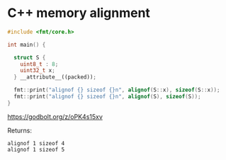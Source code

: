 # C++ memory alignment

```cpp
#include <fmt/core.h>

int main() {

  struct S {
    uint8_t : 8;
    uint32_t x;
  } __attribute__((packed));

  fmt::print("alignof {} sizeof {}n", alignof(S::x), sizeof(S::x));
  fmt::print("alignof {} sizeof {}n", alignof(S), sizeof(S));
}
```

https://godbolt.org/z/oPK4s15xv

Returns:

```
alignof 1 sizeof 4
alignof 1 sizeof 5
```

